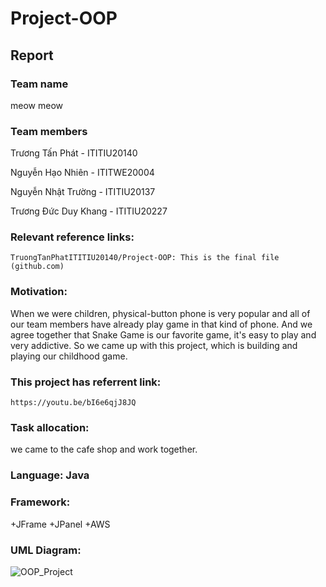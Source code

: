 # Project-OOP
## Report
  
### Team name

meow meow

### Team members 
  
  Trương Tấn Phát - ITITIU20140
  
  Nguyễn Hạo Nhiên - ITITWE20004
  
  Nguyễn Nhật Trường - ITITIU20137
  
  Trương Đức Duy Khang - ITITIU20227


### Relevant reference links:

`TruongTanPhatITITIU20140/Project-OOP: This is the final file (github.com)`

### Motivation:

When we were children, physical-button phone is very popular and all of our team members have already play game in that kind of phone. And we agree together that Snake Game is our favorite game, it's easy to play and very addictive. So we came up with this project, which is building and playing our childhood game. 

### This project has referrent link:
`https://youtu.be/bI6e6qjJ8JQ`

### Task allocation:
we came to the cafe shop and work together.

### Language: Java

### Framework:
+JFrame 
+JPanel
+AWS

### UML Diagram:
![OOP_Project](https://user-images.githubusercontent.com/91873890/173098932-6acf7426-cd9f-4383-9c77-d82c99e6da25.jpg)

